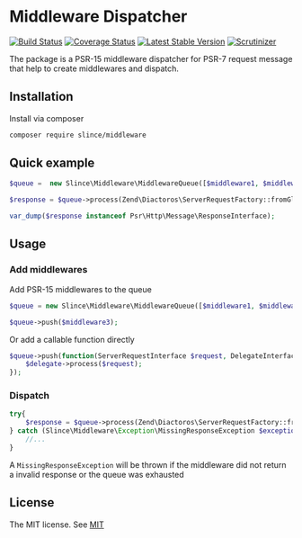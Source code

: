 ﻿# Middleware Dispatcher

[![Build Status](https://img.shields.io/travis/slince/middleware/master.svg?style=flat-square)](https://travis-ci.org/slince/middleware)
[![Coverage Status](https://img.shields.io/codecov/c/github/slince/middleware.svg?style=flat-square)](https://codecov.io/github/slince/middleware)
[![Latest Stable Version](https://img.shields.io/packagist/v/slince/middleware.svg?style=flat-square&label=stable)](https://packagist.org/packages/slince/middleware)
[![Scrutinizer](https://img.shields.io/scrutinizer/g/slince/middleware.svg?style=flat-square)](https://scrutinizer-ci.com/g/slince/middleware/?branch=master)

The package is a PSR-15 middleware dispatcher for PSR-7 request message that help to create middlewares and dispatch.

## Installation

Install via composer

```bash
composer require slince/middleware
```

## Quick example

```php
$queue =  new Slince\Middleware\MiddlewareQueue([$middleware1, $middleware2]);

$response = $queue->process(Zend\Diactoros\ServerRequestFactory::fromGlobals());

var_dump($response instanceof Psr\Http\Message\ResponseInterface);
```

## Usage

### Add middlewares

Add PSR-15 middlewares to the queue

```php
$queue = new Slince\Middleware\MiddlewareQueue([$middleware1, $middleware2]);

$queue->push($middleware3);
```

Or add a callable function directly

```php
$queue->push(function(ServerRequestInterface $request, DelegateInterface $delegate){
    $delegate->process($request);
});
```

### Dispatch

```php
try{
    $response = $queue->process(Zend\Diactoros\ServerRequestFactory::fromGlobals());
} catch (Slince\Middleware\Exception\MissingResponseException $exception) {
    //...
}
```

A `MissingResponseException` will be thrown if the middleware did not return a invalid response or the queue was exhausted

## License
 
The MIT license. See [MIT](https://opensource.org/licenses/MIT)
